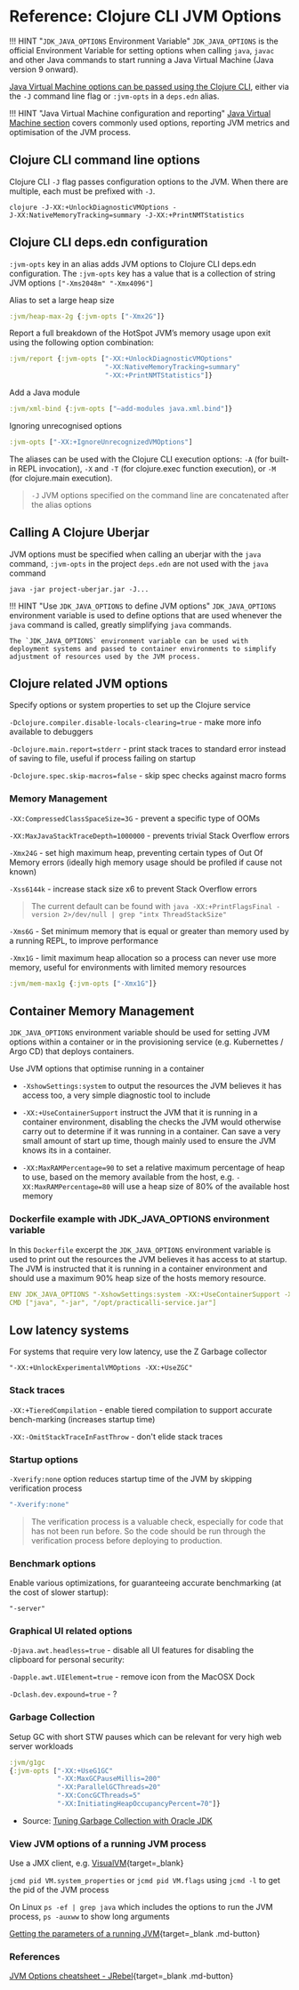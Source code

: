 # Reference: Clojure CLI JVM Options

!!! HINT "`JDK_JAVA_OPTIONS` Environment Variable"
    `JDK_JAVA_OPTIONS` is the official Environment Variable for setting options when calling `java`, `javac` and other Java commands to start running a Java Virtual Machine (Java version 9 onward).

[Java Virtual Machine options can be passed using the Clojure CLI](https://clojure.org/reference/deps_and_cli#_prepare_jvm_environment), either via the `-J` command line flag or `:jvm-opts` in a `deps.edn` alias.

<!-- TODO: reference: clojure CLI JVM options - common options and there use (e.g. manage heap size, garbage collection, etc.) -->

!!! HINT "Java Virtual Machine configuration and reporting"
    [Java Virtual Machine section](/reference/jvm/index.md) covers commonly used options, reporting JVM metrics and optimisation of the JVM process.

## Clojure CLI command line options

Clojure CLI `-J` flag passes configuration options to the JVM. When there are multiple, each must be prefixed with `-J`.

```shell
clojure -J-XX:+UnlockDiagnosticVMOptions -J‑XX:NativeMemoryTracking=summary -J‑XX:+PrintNMTStatistics
```

## Clojure CLI deps.edn configuration

`:jvm-opts` key in an alias adds JVM options to Clojure CLI deps.edn configuration.  The `:jvm-opts` key has a value that is a collection of string JVM options `["-Xms2048m" "-Xmx4096"]`

Alias to set a large heap size

```clojure
:jvm/heap-max-2g {:jvm-opts ["-Xmx2G"]}
```

Report a full breakdown of the HotSpot JVM’s memory usage upon exit using the following option combination:

```clojure
:jvm/report {:jvm-opts ["-XX:+UnlockDiagnosticVMOptions"
                        "‑XX:NativeMemoryTracking=summary"
                        "‑XX:+PrintNMTStatistics"]}
```

Add a Java module

```clojure
:jvm/xml-bind {:jvm-opts ["–add-modules java.xml.bind"]}
```

Ignoring unrecognised options

```clojure
:jvm-opts ["-XX:+IgnoreUnrecognizedVMOptions"]
```

The aliases can be used with the Clojure CLI execution options: `-A` (for built-in REPL invocation), `-X` and `-T` (for clojure.exec function execution), or `-M` (for clojure.main execution).

> `-J` JVM options specified on the command line are concatenated after the alias options

<!-- ## Optimising JVM for a container -->

<!-- TODO: JVM options useful when running in a container, e.g. docker -->

## Calling A Clojure Uberjar

JVM options must be specified when calling an uberjar with the `java` command, `:jvm-opts` in the project `deps.edn` are not used with the `java` command

```
java -jar project-uberjar.jar -J...
```

!!! HINT "Use `JDK_JAVA_OPTIONS` to define JVM options"
    `JDK_JAVA_OPTIONS` environment variable is used to define options that are used whenever the `java` command is called, greatly simplifying `java` commands.

    The `JDK_JAVA_OPTIONS` environment variable can be used with deployment systems and passed to container environments to simplify adjustment of resources used by the JVM process.

## Clojure related JVM options

Specify options or system properties to set up the Clojure service

`-Dclojure.compiler.disable-locals-clearing=true` - make more info available to debuggers

`-Dclojure.main.report=stderr` - print stack traces to standard error instead of saving to file, useful if process failing on startup

`-Dclojure.spec.skip-macros=false` - skip spec checks against macro forms

### Memory Management

`-XX:CompressedClassSpaceSize=3G` - prevent a specific type of OOMs

`-XX:MaxJavaStackTraceDepth=1000000` - prevents trivial Stack Overflow errors

`-Xmx24G` - set high maximum heap, preventing certain types of Out Of Memory errors (ideally high memory usage should be profiled if cause not known)

`-Xss6144k` - increase stack size x6 to prevent Stack Overflow errors

> The current default can be found with `java -XX:+PrintFlagsFinal -version 2>/dev/null | grep "intx ThreadStackSize"`

`-Xms6G` - Set minimum memory that is equal or greater than memory used by a running REPL, to improve performance

`-Xmx1G` - limit maximum heap allocation so a process can never use more memory, useful for environments with limited memory resources

```clojure
:jvm/mem-max1g {:jvm-opts ["-Xmx1G"]}
```

## Container Memory Management

`JDK_JAVA_OPTIONS` environment variable should be used for setting JVM options within a container or in the provisioning service (e.g. Kubernettes / Argo CD) that deploys containers.

Use JVM options that optimise running in a container

* `-XshowSettings:system` to output the resources the JVM believes it has access too, a very simple diagnostic tool to include

* `-XX:+UseContainerSupport` instruct the JVM that it is running in a container environment, disabling the checks the JVM would otherwise carry out to determine if it was running in a container.  Can save a very small amount of start up time, though mainly used to ensure the JVM knows its in a container.

* `-XX:MaxRAMPercentage=90` to set a relative maximum percentage of heap to use, based on the memory available from the host, e.g. `-XX:MaxRAMPercentage=80` will use a heap size of 80% of the available host memory

### Dockerfile example with JDK_JAVA_OPTIONS environment variable

In this `Dockerfile` excerpt the `JDK_JAVA_OPTIONS` environment variable is used to print out the resources the JVM believes it has access to at startup. The JVM is instructed that it is running in a container environment and should use a maximum 90% heap size of the hosts memory resource.

```yaml
ENV JDK_JAVA_OPTIONS "-XshowSettings:system -XX:+UseContainerSupport -XX:MaxRAMPercentage=90"
CMD ["java", "-jar", "/opt/practicalli-service.jar"]
```

## Low latency systems

For systems that require very low latency, use the Z Garbage collector

```
"-XX:+UnlockExperimentalVMOptions -XX:+UseZGC"
```

### Stack traces

`-XX:+TieredCompilation` - enable tiered compilation to support accurate bench-marking (increases startup time)

`-XX:-OmitStackTraceInFastThrow` - don't elide stack traces

### Startup options

`-Xverify:none` option reduces startup time of the JVM by skipping verification process

```bash
"-Xverify:none"
```

> The verification process is a valuable check, especially for code that has not been run before.  So the code should be run through the verification process before deploying to production.

### Benchmark options

Enable various optimizations, for guaranteeing accurate benchmarking (at the cost of slower startup):

`"-server"`

### Graphical UI related options

`-Djava.awt.headless=true` - disable all UI features for disabling the clipboard for personal security:

`-Dapple.awt.UIElement=true` - remove icon from the MacOSX Dock

`-Dclash.dev.expound=true` - ?

### Garbage Collection

Setup GC with short STW pauses which can be relevant for very high web server workloads

```clojure
:jvm/g1gc
{:jvm-opts ["-XX:+UseG1GC"
            "-XX:MaxGCPauseMillis=200"
            "-XX:ParallelGCThreads=20"
            "-XX:ConcGCThreads=5"
            "-XX:InitiatingHeapOccupancyPercent=70"]}
```

* Source: [Tuning Garbage Collection with Oracle JDK](https://docs.oracle.com/cd/E40972_01/doc.70/e40973/cnf_jvmgc.htm#autoId2)

### View JVM options of a running JVM process

Use a JMX client, e.g. [VisualVM](https://visualvm.github.io/){target=_blank}

`jcmd pid VM.system_properties` or `jcmd pid VM.flags` using `jcmd -l` to get the pid of the JVM process

On Linux `ps -ef | grep java` which includes the options to run the JVM process, `ps -auxww` to show long arguments

[Getting the parameters of a running JVM](https://stackoverflow.com/questions/5317152/getting-the-parameters-of-a-running-jvm){target=_blank .md-button}

### References

[JVM Options cheatsheet - JRebel](https://www.jrebel.com/blog/jvm-options-cheat-sheet){target=_blank .md-button}

